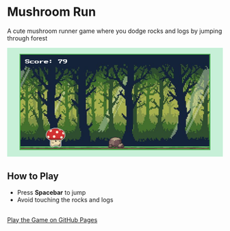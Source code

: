 # Mushroom Run

A cute mushroom runner game where you dodge rocks and logs by jumping through forest 

![screenshot](assets/screenshot.png) 

##  How to Play
- Press **Spacebar** to jump 
- Avoid touching the rocks and logs
##
[Play the Game on GitHub Pages](https://hogooddev.github.io/mushroom-run/)  
